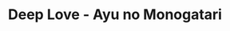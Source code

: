 --- 
title: "Deep Love - Ayu no Monogatari"
publishdate: "2019-2-24T16:48:46+02:00"
src: "https://365manga.net/manga/deep-love-ayu-no-monogatari"
image: "https://data.365manga.net/images/thumbnails/30442-deep-love-ayu-no-monogatari.jpg"
description: " From Kotonoha: Ayu, a 17-year-old high school student, believes neither in a future nor the happiness it could bring her. By selling herself, she tries to justify her existence, which is as bleak as her heart - it’s devoid of joy, sorrow, love. Not until her encounter with a kind-hearted old lady does Ayu begin to realize the true meaning of happiness…"
---